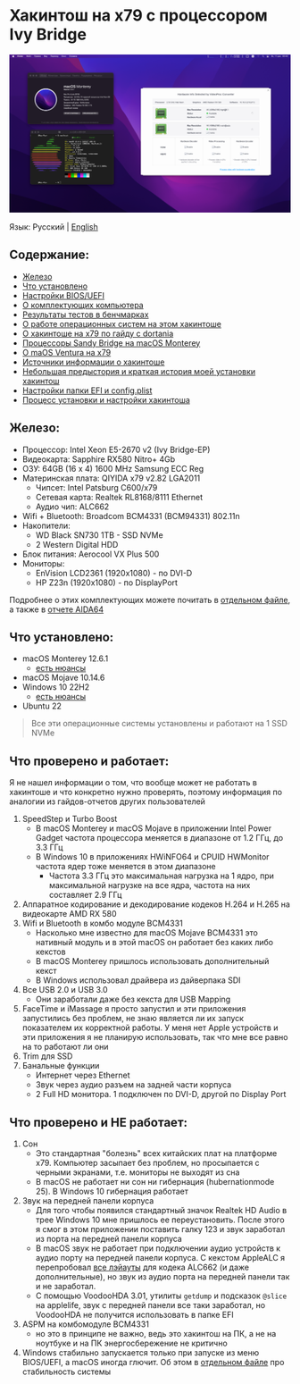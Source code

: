 # Хакинтош на x79 с процессором Ivy Bridge

![Monterey-12.6.1-neofetch](./images/Monterey-12.6.1-neofetch.png)

Язык: Русский | [English](english-version.md)

## Содержание:
- [Железо](#Железо)
- [Что установлено](#Что-установлено)
- [Настройки BIOS/UEFI](bios-uefi-settings.md)
- [О комплектующих компьютера](about-hardware.md)
- [Результаты тестов в бенчмарках](benchmarks.md)
- [О работе операционных систем на этом хакинтоше](about-work-systems.md)
- [О хакинтоше на x79 по гайду с dortania](dortania-and-x79.md)
- [Процессоры Sandy Bridge на macOS Monterey](sandy-bridge-monterey.md)
- [О maOS Ventura на x79](about-ventura-on-x79.md)
- [Источники информации о хакинтоше](hackintosh-resources.md)
- [Небольшая предыстория и краткая история моей установки хакинтош](some-intro.md)
- [Настройки папки EFI и config.plist](efi-and-config-settings.md)
- [Процесс установки и настройки хакинтоша](setup-configure-hackintosh.md)

## Железо:
- Процессор: Intel Xeon E5-2670 v2 (Ivy Bridge-EP)
- Видеокарта: Sapphire RX580 Nitro+ 4Gb
- ОЗУ: 64GB (16 x 4) 1600 MHz Samsung ECC Reg
- Материнская плата: QIYIDA x79 v2.82 LGA2011
  - Чипсет: Intel Patsburg C600/x79
  - Сетевая карта: Realtek RL8168/8111 Ethernet
  - Аудио чип: ALC662
- Wifi + Bluetooth: Broadcom BCM4331 (BCM94331) 802.11n
- Накопители:
  - WD Black SN730 1TB - SSD NVMe
  - 2 Western Digital HDD
- Блок питания: Aerocool VX Plus 500
- Мониторы:
  - EnVision LCD2361 (1920x1080) - по DVI-D
  - HP Z23n (1920x1080) - по DisplayPort

Подробнее о этих комплектующих можете почитать в [отдельном файле](about-hardware.md), а также в [отчете AIDA64](files/Report.htm)


## Что установлено:

- macOS Monterey 12.6.1
  - [есть нюансы](about-work-systems.md)
- macOS Mojave 10.14.6
- Windows 10 22H2
  - [есть нюансы](about-work-systems.md)
- Ubuntu 22

> Все эти операционные системы установлены и работают на 1 SSD NVMe


## Что проверено и работает:

Я не нашел информации о том, что вообще может не работать в хакинтоше и что конкретно нужно проверять, поэтому информация по аналогии из гайдов-отчетов других пользователей

1. SpeedStep и Turbo Boost
   - В macOS Monterey и macOS Mojave в приложении Intel Power Gadget частота процессора меняется в диапазоне от 1.2 ГГц, до 3.3 ГГц
   - В Windows 10 в приложениях HWiNFO64 и CPUID HWMonitor частота ядер тоже меняется в этом диапазоне
     - Частота 3.3 ГГц это максимальная нагрузка на 1 ядро, при максимальной нагрузке на все ядра, частота на них составляет 2.9 ГГц
1. Аппаратное кодирование и декодирование кодеков H.264 и H.265 на видеокарте AMD RX 580
2. Wifi и Bluetooth в комбо модуле BCM4331
   - Насколько мне известно для macOS Mojave BCM4331 это нативный модуль и в этой macOS он работает без каких либо кекстов
   - В macOS Monterey пришлось использовать дополнительный кекст
   - В Windows использовал драйвера из дайверпака SDI
3. Все USB 2.0 и USB 3.0
   - Они заработали даже без кекста для USB Mapping
4. FaceTime и iMassage я просто запустил и эти приложения запустились без проблем, не знаю является ли их запуск показателем их корректной работы. У меня нет Apple устройств и эти приложения я не планирую использовать, так что мне все равно на то работают ли они
5. Trim для SSD
6. Банальные функции
   - Интернет через Ethernet
   - Звук через аудио разъем на задней части корпуса
   - 2 Full HD монитора. 1 подключен по DVI-D, другой по Display Port

## Что проверено и НЕ работает:

1. Сон
    - Это стандартная "болезнь" всех китайских плат на платформе x79. Компьютер засыпает без проблем, но просыпается с черными экранами, т.е. мониторы не выходят из сна
    - В macOS не работает ни сон ни гибернация (hubernationmode 25). В Windows 10 гибернация работает
2. Звук на передней панели корпуса
    - Для того чтобы появился стандартный значок Realtek HD Audio в трее Windows 10 мне пришлось ее переустановить. После этого я смог в этом приложении поставить галку 123 и звук заработал из порта на передней панели корпуса
    - В macOS звук не работает при подключении аудио устройств к аудио порту на передней панели корпуса. С кекстом AppleALC я перепробовал [все лэйауты](https://github.com/acidanthera/AppleALC/wiki/Supported-codecs) для кодека ALC662 (и даже дополнительные), но звук из аудио порта на передней панели так и не заработал.
    - С помощью VoodooHDA 3.01, утилиты `getdump` и подсказок `@slice` на applelife, звук с передней панели все таки заработал, но VoodooHDA не получится использовать в папке EFI
1. ASPM на комбомодуле BCM4331
    - но это в принципе не важно, ведь это хакинтош на ПК, а не на ноутбуке и на ПК энергосбережение не критично
2. Windows стабильно запускается только при запуске из меню BIOS/UEFI, а macOS иногда глючит. Об этом в [отдельном файле](about-work-systems.md) про стабильность системы